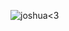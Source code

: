 ![joshua<3](https://cdn.discordapp.com/attachments/970596210413019146/1227092390951784508/IMG_0993.gif?ex=662725d8&is=6614b0d8&hm=b3eedbf42aaf8d00161dcd7c2b2993a134c13465beaf8312eb55a47094492374&)
